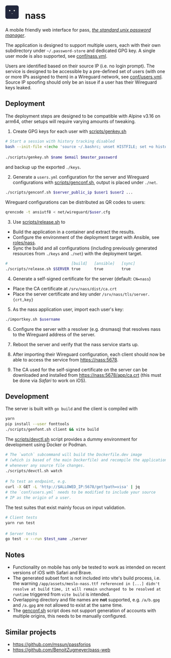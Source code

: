 <h1>
<img width=42 height=42 src="./public/assets/icon.png">&nbsp;&nbsp; nass
</h1>

A mobile friendly web interface for pass,
*[the standard unix password manager](https://www.passwordstore.org/)*.

The application is designed to support multiple users, each with their own
subdirectory under `~/.password-store` and dedicated GPG key.
A single user mode is also supported, see [conf/nass.yml](conf/nass.yml).

Users are identified based on their source IP (i.e. no login prompt). The
service is designed to be accessible by a pre-defined set of users
(with one or more IPs assigned to them) in a Wireguard network, see
[conf/users.yml](conf/users.yml). Source IP spoofing should only be an issue if
a user has their Wireguard keys leaked.

## Deployment
The deployment steps are designed to be compatible with Alpine v3.16 on arm64,
other setups will require varying amounts of tweaking.

1. Create GPG keys for each user with [scripts/genkey.sh](/scripts/genkey.sh)
```bash
# Start a session with history tracking disabled
bash --init-file <(echo 'source ~/.bashrc; unset HISTFILE; set +o history')

./scripts/genkey.sh $name $email $master_password
```
and backup up the exported `./keys`.

2. Generate a `users.yml` configuration for the server and Wireguard
configurations with [scripts/genconf.sh](/scripts/genconf.sh),
output is placed under `./net`.
```bash
./scripts/genconf.sh $server_public_ip $user1 $user2 ...
```
Wireguard configurations can be distributed as QR codes to users:
```bash
qrencode -t ansiutf8 < net/wireguard/$user.cfg
```

3. Use [scripts/release.sh](/scripts/release.sh) to
  - Build the application in a container and extract the results.
  - Configure the environment of the deployment target with Ansible,
  see [roles/nass](roles/nass).
  - Sync the build and all configurations (including previously generated
  resources from `./keys` and `./net`) with the deployment target.
```bash
#                            [build]   [ansible]   [sync]
./scripts/release.sh $SERVER true      true        true
```

4. Generate a self-signed certificate for the server (default: `CN=nass`)
  - Place the CA certificate at `/srv/nass/dist/ca.crt`
  - Place the server certificate and key under `/srv/nass/tls/server.{crt,key}`

5. As the nass application user, import each user's key:
```bash
./importkey.sh $username
```
6. Configure the server with a resolver (e.g. dnsmasq) that resolves nass to
the Wireguard address of the server.

7. Reboot the server and verify that the nass service starts up.

8. After importing their Wireguard configuration, each client should now be
able to access the service from [https://nass:5678](https://nass:5678).

9. The CA used for the self-signed certificate on the server can be
downloaded and installed from
[https://nass:5678/app/ca.crt](https://nass:5678/app/ca.crt)
(this must be done via _Safari_ to work on iOS).


## Development
The server is built with `go build` and the client is compiled with
```bash
yarn
pip install --user fonttools
./scripts/genfont.sh client && vite build
```

The [scripts/devctl.sh](scripts/devctl.sh) script provides a dummy environment
for development using Docker or Podman.
```bash
# The `watch` subcommand will build the Dockerfile.dev image
# (which is based of the main Dockerfile) and recompile the application
# whenever any source file changes.
./scripts/devctl.sh watch

# To test an endpoint, e.g.
curl -X GET -L 'http://$ALLOWED_IP:5678/get?path=visa' | jq
# the `conf/users.yml` needs to be modified to include your source
# IP as the origin of a user.
```

The test suites that exist mainly focus on input validation.
```bash
# Client tests
yarn run test

# Server tests
go test -v --run $test_name ./server
```

## Notes
* Functionality on mobile has only be tested to work as intended on recent
  versions of iOS with Safari and Brave.
* The generated subset font is not included into vite's build process, i.e. the
  warning `/app/assets/meslo-nass.ttf referenced in [...] didn't resolve at
  build time, it will remain unchanged to be resolved at runtime` triggered
  from `vite build` is intended.
* Overlapping directory and file names are __not__ supported, e.g. `/a/b.gpg`
  and `/a.gpg` are not allowed to exist at the same time.
* The [genconf.sh](/scripts/genconf.sh) script does not support generation of
  accounts with multiple origins, this needs to be manually configured.

## Similar projects
* https://github.com/mssun/passforios
* https://github.com/BenoitZugmeyer/pass-web
